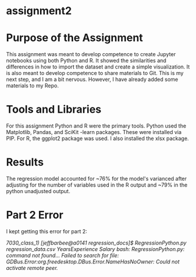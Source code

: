 # assignment2

# Purpose of the Assignment

This assignment was meant to develop competence to create Jupyter notebooks using both Python and R. It showed the similarities and differences in how to import the dataset and create a simple visualization. It is also meant to develop competence to share materials to Git. This is my next step, and I am a bit nervous. However, I have already added some materials to my Repo. 

# Tools and Libraries

For this assignment Python and R were the primary tools. Python used the Matplotlib, Pandas, and SciKit -learn packages. These were installed via PIP. For R, the ggplot2 package was used. I also installed the xlsx package. 

# Results

The regression model accounted for ~76% for the model's varianced after adjusting for the number of variables used in the R output and ~79% in the python unadjusted output. 

# Part 2 Error

I kept getting this error for part 2:

*7030_class_1) [jeffbarbee@a0141 regression_docs]$ RegressionPython.py regression_data.csv YearsExperience Salary
bash: RegressionPython.py: command not found...
Failed to search for file: GDBus.Error:org.freedesktop.DBus.Error.NameHasNoOwner: Could not activate remote peer.*


